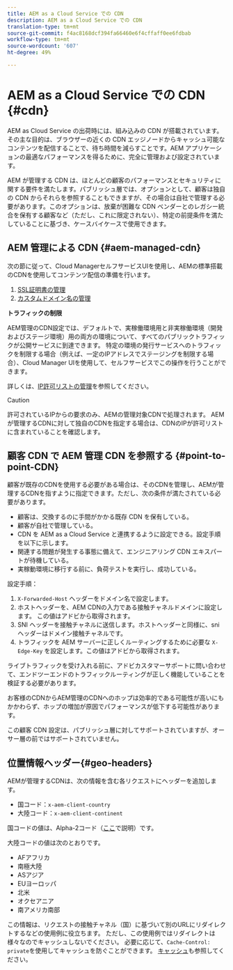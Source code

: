 ```yaml
---
title: AEM as a Cloud Service での CDN
description: AEM as a Cloud Service での CDN
translation-type: tm+mt
source-git-commit: f4ac8168dcf394fa66460e6f4cffaff0ee6fdbab
workflow-type: tm+mt
source-wordcount: '607'
ht-degree: 49%

---
```



# AEM as a Cloud Service での CDN {#cdn}

AEM as Cloud Service の出荷時には、組み込みの CDN が搭載されています。その主な目的は、ブラウザーの近くの CDN エッジノードからキャッシュ可能なコンテンツを配信することで、待ち時間を減らすことです。AEM アプリケーションの最適なパフォーマンスを得るために、完全に管理および設定されています。

AEM が管理する CDN は、ほとんどの顧客のパフォーマンスとセキュリティに関する要件を満たします。パブリッシュ層では、オプションとして、顧客は独自の CDN からそれらを参照することもできますが、その場合は自社で管理する必要があります。このオプションは、放棄が困難な CDN ベンダーとのレガシー統合を保有する顧客など（ただし、これに限定されない）、特定の前提条件を満たしていることに基づき、ケースバイケースで使用できます。

## AEM 管理による CDN {#aem-managed-cdn}

次の節に従って、Cloud ManagerセルフサービスUIを使用し、AEMの標準搭載のCDNを使用してコンテンツ配信の準備を行います。

1. [SSL証明書の管理](/help/implementing/cloud-manager/managing-ssl-certifications/introduction.md)
1. [カスタムドメイン名の管理](/help/implementing/cloud-manager/custom-domain-names/introduction.md)

**トラフィックの制限**

AEM管理のCDN設定では、デフォルトで、実稼働環境用と非実稼働環境（開発およびステージ環境）用の両方の環境について、すべてのパブリックトラフィックが公開サービスに到達できます。 特定の環境の発行サービスへのトラフィックを制限する場合（例えば、一定のIPアドレスでステージングを制限する場合）、Cloud Manager UIを使用して、セルフサービスでこの操作を行うことができます。

詳しくは、[IP許可リストの管理](/help/implementing/cloud-manager/ip-allow-lists/introduction.md)を参照してください。

>[!CAUTION]
>
>許可されているIPからの要求のみ、AEMの管理対象CDNで処理されます。 AEMが管理するCDNに対して独自のCDNを指定する場合は、CDNのIPが許可リストに含まれていることを確認します。

## 顧客 CDN で AEM 管理 CDN を参照する {#point-to-point-CDN}

顧客が既存のCDNを使用する必要がある場合は、そのCDNを管理し、AEMが管理するCDNを指すように指定できます。ただし、次の条件が満たされている必要があります。

* 顧客は、交換するのに手間がかかる既存 CDN を保有している。
* 顧客が自社で管理している。
* CDN を AEM as a Cloud Service と連携するように設定できる。設定手順を以下に示します。
* 関連する問題が発生する事態に備えて、エンジニアリング CDN エキスパートが待機している。
* 実稼動環境に移行する前に、負荷テストを実行し、成功している。

設定手順：

1. `X-Forwarded-Host` ヘッダーをドメイン名で設定します。
1. ホストヘッダーを、AEM CDNの入力である接触チャネルドメインに設定します。 この値はアドビから取得されます。
1. SNI ヘッダーを接触チャネルに送信します。ホストヘッダーと同様に、sni ヘッダーはドメイン接触チャネルです。
1. トラフィックを AEM サーバーに正しくルーティングするために必要な `X-Edge-Key` を設定します。この値はアドビから取得されます。

ライブトラフィックを受け入れる前に、アドビカスタマーサポートに問い合わせて、エンドツーエンドのトラフィックルーティングが正しく機能していることを検証する必要があります。

お客様のCDNからAEM管理のCDNへのホップは効率的である可能性が高いにもかかわらず、ホップの増加が原因でパフォーマンスが低下する可能性があります。

この顧客 CDN 設定は、パブリッシュ層に対してサポートされていますが、オーサー層の前ではサポートされていません。

## 位置情報ヘッダー{#geo-headers}

AEMが管理するCDNは、次の情報を含む各リクエストにヘッダーを追加します。

* 国コード：`x-aem-client-country`
* 大陸コード：`x-aem-client-continent`

国コードの値は、Alpha-2コード（[ここ](https://en.wikipedia.org/wiki/ISO_3166-1)で説明）です。

大陸コードの値は次のとおりです。

* AFアフリカ
* 南極大陸
* ASアジア
* EUヨーロッパ
* 北米
* オクセアニア
* 南アメリカ南部

この情報は、リクエストの接触チャネル（国）に基づいて別のURLにリダイレクトするなどの使用例に役立ちます。 ただし、この使用例ではリダイレクトは様々なのでキャッシュしないでください。 必要に応じて、`Cache-Control: private`を使用してキャッシュを防ぐことができます。 [キャッシュ](/help/implementing/dispatcher/caching.md#html-text)も参照してください。
